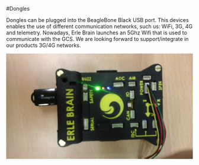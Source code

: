 #Dongles

Dongles can be plugged into the BeagleBone Black USB port. This devices enables the use of different communication networks, such us: WiFi, 3G, 4G and telemetry. Nowadays, Erle Brain launches an 5Ghz Wifi that is used to communicate with the GCS. We are looking forward to support/integrate in our products 3G/4G networks.

![dongle](../img/brain_dongle.png)